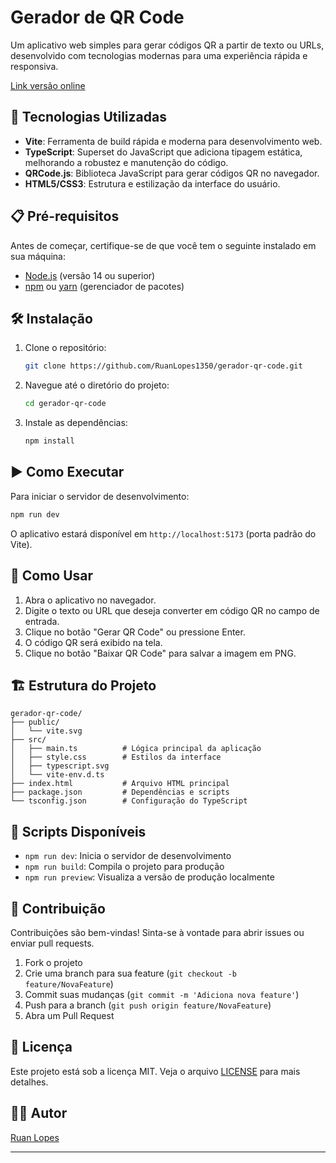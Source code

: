 # Gerador de QR Code

Um aplicativo web simples para gerar códigos QR a partir de texto ou URLs, desenvolvido com tecnologias modernas para uma experiência rápida e responsiva.

[Link versão online](https://gerador-qr-code-wheat.vercel.app)

## 🚀 Tecnologias Utilizadas

- **Vite**: Ferramenta de build rápida e moderna para desenvolvimento web.
- **TypeScript**: Superset do JavaScript que adiciona tipagem estática, melhorando a robustez e manutenção do código.
- **QRCode.js**: Biblioteca JavaScript para gerar códigos QR no navegador.
- **HTML5/CSS3**: Estrutura e estilização da interface do usuário.

## 📋 Pré-requisitos

Antes de começar, certifique-se de que você tem o seguinte instalado em sua máquina:

- [Node.js](https://nodejs.org/) (versão 14 ou superior)
- [npm](https://www.npmjs.com/) ou [yarn](https://yarnpkg.com/) (gerenciador de pacotes)

## 🛠️ Instalação

1. Clone o repositório:
   ```bash
   git clone https://github.com/RuanLopes1350/gerador-qr-code.git
   ```

2. Navegue até o diretório do projeto:
   ```bash
   cd gerador-qr-code
   ```

3. Instale as dependências:
   ```bash
   npm install
   ```

## ▶️ Como Executar

Para iniciar o servidor de desenvolvimento:

```bash
npm run dev
```

O aplicativo estará disponível em `http://localhost:5173` (porta padrão do Vite).

## 📖 Como Usar

1. Abra o aplicativo no navegador.
2. Digite o texto ou URL que deseja converter em código QR no campo de entrada.
3. Clique no botão "Gerar QR Code" ou pressione Enter.
4. O código QR será exibido na tela.
5. Clique no botão "Baixar QR Code" para salvar a imagem em PNG.

## 🏗️ Estrutura do Projeto

```
gerador-qr-code/
├── public/
│   └── vite.svg
├── src/
│   ├── main.ts          # Lógica principal da aplicação
│   ├── style.css        # Estilos da interface
│   ├── typescript.svg
│   └── vite-env.d.ts
├── index.html           # Arquivo HTML principal
├── package.json         # Dependências e scripts
└── tsconfig.json        # Configuração do TypeScript
```

## 📜 Scripts Disponíveis

- `npm run dev`: Inicia o servidor de desenvolvimento
- `npm run build`: Compila o projeto para produção
- `npm run preview`: Visualiza a versão de produção localmente

## 🤝 Contribuição

Contribuições são bem-vindas! Sinta-se à vontade para abrir issues ou enviar pull requests.

1. Fork o projeto
2. Crie uma branch para sua feature (`git checkout -b feature/NovaFeature`)
3. Commit suas mudanças (`git commit -m 'Adiciona nova feature'`)
4. Push para a branch (`git push origin feature/NovaFeature`)
5. Abra um Pull Request

## 📄 Licença

Este projeto está sob a licença MIT. Veja o arquivo [LICENSE](LICENSE) para mais detalhes.

## 👨‍💻 Autor

[Ruan Lopes](https://github.com/RuanLopes1350)

---
